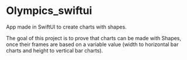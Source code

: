 # Olympics_swiftui
App made in SwiftUI to create charts with shapes.

The goal of this project is to prove that charts can be made with Shapes, once their frames are based on a variable value (width to horizontal bar charts and height to vertical bar charts).
